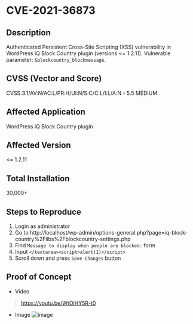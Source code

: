 # CVE-2021-36873

## Description
Authenticated Persistent Cross-Site Scripting (XSS) vulnerability in WordPress iQ Block Country plugin (versions <= 1.2.11). Vulnerable parameter: `&blockcountry_blockmessage`.

## CVSS (Vector and Score)
CVSS:3.1/AV:N/AC:L/PR:H/UI:N/S:C/C:L/I:L/A:N - 5.5 MEDIUM

## Affected Application
WordPress iQ Block Country plugin

## Affected Version
<= 1.2.11

## Total Installation
30,000+

## Steps to Reproduce
1. Login as administrator
2. Go to http://localhost/wp-admin/options-general.php?page=iq-block-country%2Flibs%2Fblockcountry-settings.php
3. Find `Message to display when people are blocked:` form
4. Input `</textarea><script>alert(1)</script>`
5. Scroll down and press `Save Changes` button

## Proof of Concept
- Video

> https://youtu.be/WtOiHY5R-t0

- Image
![image](https://user-images.githubusercontent.com/36522826/202700374-52d36350-adff-4fe3-b46d-21f08955e8c6.png)